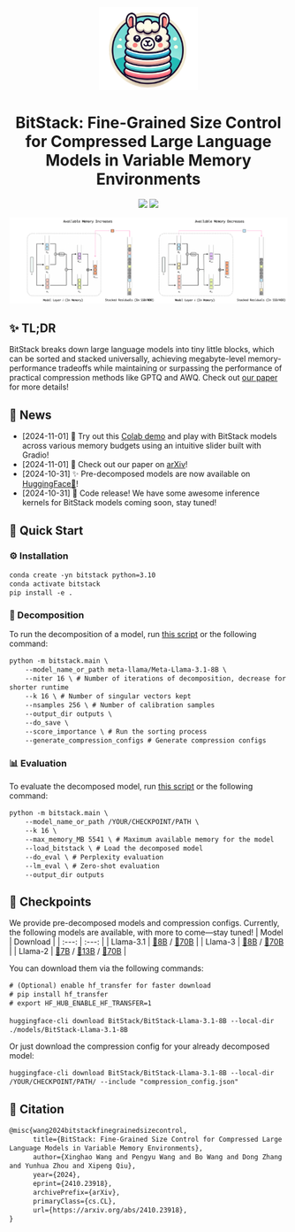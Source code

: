 <p align="center">
  <img src="./assets/icon.png" width="180" height="150"/>
</p>

<h1 align="center">BitStack: Fine-Grained Size Control for Compressed Large Language Models in Variable Memory Environments</h1>

<div align="center">
<a href="https://arxiv.org/abs/2410.23918" target="_blank"><img src=https://img.shields.io/badge/2410.23918-red?style=plastic&logo=arxiv&logoColor=red&logoSize=auto&label=arXiv&labelColor=black&color=b31b1b&link=https%3A%2F%2Farxiv.org%2Fabs%2F2410.23918
></a>
<a href="https://huggingface.co/BitStack" target="_blank"><img src=https://img.shields.io/badge/BitStack-yellow?style=plastic&logo=huggingface&logoColor=ffd21e&logoSize=auto&label=HuggingFace&labelColor=black&color=ffd21e&link=https%3A%2F%2Fhuggingface.co%2FBitStack
></a>
</div>

![BitStack](./assets/bitstack.png)

## ✨ TL;DR
BitStack breaks down large language models into tiny little blocks, which can be sorted and stacked universally, achieving megabyte-level memory-performance tradeoffs while maintaining or surpassing the performance of practical compression methods like GPTQ and AWQ. Check out [our paper](https://arxiv.org/abs/2410.23918) for more details!


## 📰 News
- [2024-11-01] 🎈 Try out this [Colab demo](https://colab.research.google.com/drive/1GoXIVyhofOEpGzOUint8LOivlFSDVHle?usp=sharing) and play with BitStack models across various memory budgets using an intuitive slider built with Gradio!
- [2024-11-01] 📄 Check out our paper on [arXiv](https://arxiv.org/abs/2410.23918)!
- [2024-10-31] ✨ Pre-decomposed models are now available on [HuggingFace🤗](https://huggingface.co/BitStack)!
- [2024-10-31] 🚀 Code release! We have some awesome inference kernels for BitStack models coming soon, stay tuned!

## 🚀 Quick Start
### ⚙️ Installation
```
conda create -yn bitstack python=3.10
conda activate bitstack
pip install -e .
```

### 🔄 Decomposition
To run the decomposition of a model, run [this script](./scripts/decompose.sh) or the following command:
```
python -m bitstack.main \
    --model_name_or_path meta-llama/Meta-Llama-3.1-8B \
    --niter 16 \ # Number of iterations of decomposition, decrease for shorter runtime
    --k 16 \ # Number of singular vectors kept
    --nsamples 256 \ # Number of calibration samples
    --output_dir outputs \
    --do_save \
    --score_importance \ # Run the sorting process
    --generate_compression_configs # Generate compression configs
```

### 📊 Evaluation
To evaluate the decomposed model, run [this script](./scripts/evaluate.sh) or the following command:
```
python -m bitstack.main \
    --model_name_or_path /YOUR/CHECKPOINT/PATH \
    --k 16 \
    --max_memory_MB 5541 \ # Maximum available memory for the model
    --load_bitstack \ # Load the decomposed model
    --do_eval \ # Perplexity evaluation
    --lm_eval \ # Zero-shot evaluation
    --output_dir outputs
```
## 📌 Checkpoints
We provide pre-decomposed models and compression configs. Currently, the following models are available, with more to come—stay tuned!
| Model  | Download |
| :---: | :---: |
| Llama-3.1 | [🤗8B](https://huggingface.co/BitStack/BitStack-Llama-3.1-8B) / [🤗70B](https://huggingface.co/BitStack/BitStack-Llama-3.1-70B) |
| Llama-3 | [🤗8B](https://huggingface.co/BitStack/BitStack-Llama-3-8B) / [🤗70B](https://huggingface.co/BitStack/BitStack-Llama-3-70B) |
| Llama-2 | [🤗7B](https://huggingface.co/BitStack/BitStack-Llama-2-7B) / [🤗13B](https://huggingface.co/BitStack/BitStack-Llama-2-13B) / [🤗70B](https://huggingface.co/BitStack/BitStack-Llama-2-70B) |

You can download them via the following commands:
```
# (Optional) enable hf_transfer for faster download
# pip install hf_transfer
# export HF_HUB_ENABLE_HF_TRANSFER=1

huggingface-cli download BitStack/BitStack-Llama-3.1-8B --local-dir ./models/BitStack-Llama-3.1-8B
```
Or just download the compression config for your already decomposed model:
```
huggingface-cli download BitStack/BitStack-Llama-3.1-8B --local-dir /YOUR/CHECKPOINT/PATH/ --include "compression_config.json"
```

## 📖 Citation
```
@misc{wang2024bitstackfinegrainedsizecontrol,
      title={BitStack: Fine-Grained Size Control for Compressed Large Language Models in Variable Memory Environments}, 
      author={Xinghao Wang and Pengyu Wang and Bo Wang and Dong Zhang and Yunhua Zhou and Xipeng Qiu},
      year={2024},
      eprint={2410.23918},
      archivePrefix={arXiv},
      primaryClass={cs.CL},
      url={https://arxiv.org/abs/2410.23918}, 
}
```